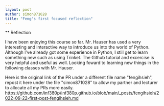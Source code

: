 ```yaml
---
layout: post
author: simon871028
title: "Feng's first focused reflection"
---
```


** Reflection

I have been enjoying this course so far. 
Mr. Hauser has used a very interesting and interactive way to introduce us into the world of Python.
Although I've already got some experience in Python, I still get to learn something new such as using Trinket.
The Github tutorial and excercise is very helpful and useful as well.
Looking foward to learning new things in the following classes with Mr. Hauser.


Here is the original link of the PR under a different file name "fengihsieh", repost it here under the file "simon871028" to allow my partner and lecturer to allocate all my PRs more easily.
https://github.com/inf380p/inf380p.github.io/blob/main/_posts/fengihsieh/2022-09-22-first-post-fengihsieh.md
